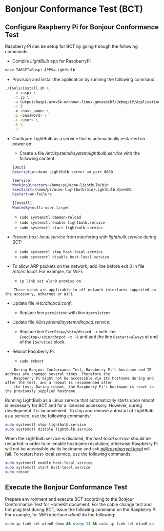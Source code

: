 Bonjour Conformance Test (BCT)
==============================

## Configure Raspberry Pi for Bonjour Conformance Test

Raspberry Pi can be setup for BCT by going through the following commands:

- Compile *LightBulb* app for RaspberryPi

```sh
make TARGET=Raspi APPS=Lightbulb
```

-  Provision and install the application by running the following command:

```sh
./Tools/install.sh \
    -d raspi \
    -t ip \
    -a Output/Raspi-armv6k-unknown-linux-gnueabihf/Debug/IP/Applications/Lightbulb.OpenSSL \
    -c 5
    -n <host_name> \
    -p <password> \
    -u <user> \
    -k \
    -i
```

- Configure LightBulb as a service that is automatically restarted on power on:
    - Create a file */etc/systemd/system/lightbulb.service* with the following content:

    ```sh
    [Unit]
    Description=Acme LightBulb server on port 8080

    [Service]
    WorkingDirectory=/home/pi/acme-lightbulb/bin
    ExecStart=/home/pi/acme-lightbulb/bin/Lightbulb.OpenSSL
    Restart=on-failure

    [Install]
    WantedBy=multi-user.target
    ```

    - `sudo systemctl daemon-reload`
    - `sudo systemctl enable lightbulb.service`
    - `sudo systemctl start lightbulb.service`

- Prevent *host-local.service* from interfering with *lightbulb.service* during BCT:
    - `sudo systemctl stop host-local.service`
    - `sudo systemctl disable host-local.service`

- To allow ARP packets on the network, add line before exit 0 in file */etc/rc.local*. For example, for WiFi:
    - `ip link set wlan0 promisc on`

``` Important::
    These steps are applicable to all network interfaces supported on the accessory, ethernet or WiFi.
```

- Update file */etc/dhcpcd.conf*:
    - Replace line `persistent` with line `#persistent`

- Update file */lib/systemd/system/dhcpcd.service*:
    - Replace line `ExecStop=/sbin/dhcpcd -x` with line `ExecStop=/sbin/dhcpcd -x -k` and add the line
    `Restart=always` at end of the `[Service]` block.

- Reboot Raspberry Pi:
    - `sudo reboot`

``` Note::
    During Bonjour Conformance Test, Raspberry Pi's hostname and IP address are changed several times. Therefore the
    Raspberry Pi might not be accessible via its hostname during and after the test, and a reboot is recommended after
    the test. During reboot, the Raspberry Pi's hostname is reset to the previously supplied hostname.
```

Running LightBulb as a Linux service that automatically starts upon reboot is necessary for BCT and for a licensed
accessory. However, during development it is inconvenient. To stop and remove autostart of LightBulb as a service,
use the following commands:

```sh
sudo systemctl stop lightbulb.service
sudo systemctl disable lightbulb.service
```

When the LightBulb service is disabled, the *host-local.service* should be restarted in order to re-enable hostname
resolution; otherwise Raspberry Pi will not be accessible via its hostname and *ssh pi@raspberrypi.local* will fail.
To restart host-local.service, use the following commands:

```sh
sudo systemctl enable host-local.service
sudo systemctl start host-local.service
sudo reboot
```

## Execute the Bonjour Conformance Test

Prepare environment and execute BCT according to the Bonjour Conformance Test for HomeKit document. For the cable
change test and hot plug test during BCT, issue the following command on the Raspberry Pi. For example, for WiFi
interface *wlan0* do the following:

```sh
sudo ip link set wlan0 down && sleep 11 && sudo ip link set wlan0 up
```
